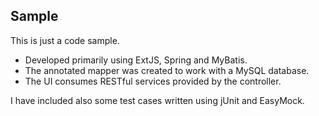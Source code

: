 Sample
------

This is just a code sample.
* Developed primarily using ExtJS, Spring and MyBatis.
* The annotated mapper was created to work with a MySQL database.
* The UI consumes RESTful services provided by the controller.

I have included also some test cases written using jUnit and EasyMock.
